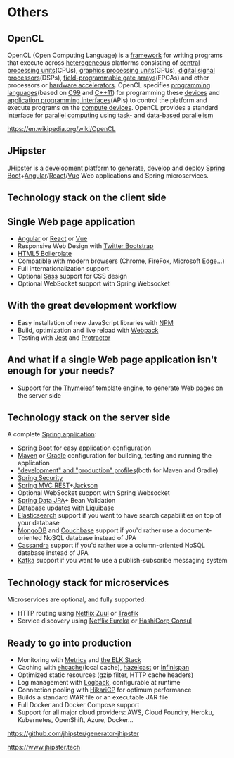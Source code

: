 # Others

## OpenCL

OpenCL (Open Computing Language) is a [framework](https://en.wikipedia.org/wiki/Software_framework) for writing programs that execute across [heterogeneous](https://en.wikipedia.org/wiki/Heterogeneous_computing) platforms consisting of [central processing units](https://en.wikipedia.org/wiki/Central_processing_unit)(CPUs), [graphics processing units](https://en.wikipedia.org/wiki/Graphics_processing_unit)(GPUs), [digital signal processors](https://en.wikipedia.org/wiki/Digital_signal_processor)(DSPs), [field-programmable gate arrays](https://en.wikipedia.org/wiki/Field-programmable_gate_array)(FPGAs) and other processors or [hardware accelerators](https://en.wikipedia.org/wiki/Hardware_accelerator). OpenCL specifies [programming languages](https://en.wikipedia.org/wiki/Programming_language)(based on [C99](https://en.wikipedia.org/wiki/C99) and [C++11](https://en.wikipedia.org/wiki/C%2B%2B11)) for programming these [devices](https://en.wikipedia.org/wiki/Personal_computer_hardware) and [application programming interfaces](https://en.wikipedia.org/wiki/Application_programming_interface)(APIs) to control the platform and execute programs on the [compute devices](https://en.wikipedia.org/wiki/OpenCL_compute_devices). OpenCL provides a standard interface for [parallel computing](https://en.wikipedia.org/wiki/Parallel_computing) using [task-](https://en.wikipedia.org/wiki/Task_parallelism) and [data-based parallelism](https://en.wikipedia.org/wiki/Data_parallelism)

<https://en.wikipedia.org/wiki/OpenCL>

## JHipster

JHipster is a development platform to generate, develop and deploy [Spring Boot](https://projects.spring.io/spring-boot/)+[Angular](https://angular.io/)/[React](https://reactjs.org/)/[Vue](https://vuejs.org/) Web applications and Spring microservices.

## Technology stack on the client side

## Single Web page application

- [Angular](https://angular.io/) or [React](https://reactjs.org/) or [Vue](https://vuejs.org/)
- Responsive Web Design with [Twitter Bootstrap](https://getbootstrap.com/)
- [HTML5 Boilerplate](http://html5boilerplate.com/)
- Compatible with modern browsers (Chrome, FireFox, Microsoft Edge...)
- Full internationalization support
- Optional [Sass](https://www.npmjs.com/package/node-sass) support for CSS design
- Optional WebSocket support with Spring Websocket

## With the great development workflow

- Easy installation of new JavaScript libraries with [NPM](https://www.npmjs.com/get-npm)
- Build, optimization and live reload with [Webpack](https://webpack.js.org/)
- Testing with [Jest](https://facebook.github.io/jest/) and [Protractor](http://www.protractortest.org/)

## And what if a single Web page application isn't enough for your needs?

- Support for the [Thymeleaf](http://www.thymeleaf.org/) template engine, to generate Web pages on the server side

## Technology stack on the server side

A complete [Spring application](https://spring.io/):

- [Spring Boot](https://projects.spring.io/spring-boot/) for easy application configuration
- [Maven](https://maven.apache.org/) or [Gradle](http://www.gradle.org/) configuration for building, testing and running the application
- ["development" and "production" profiles](https://www.jhipster.tech/profiles/)(both for Maven and Gradle)
- [Spring Security](https://docs.spring.io/spring-security/site/index.html)
- [Spring MVC REST](https://spring.io/guides/gs/rest-service/)+[Jackson](https://github.com/FasterXML/jackson)
- Optional WebSocket support with Spring Websocket
- [Spring Data JPA](https://projects.spring.io/spring-data-jpa/)+ Bean Validation
- Database updates with [Liquibase](http://www.liquibase.org/)
- [Elasticsearch](https://github.com/elastic/elasticsearch) support if you want to have search capabilities on top of your database
- [MongoDB](https://www.mongodb.org/) and [Couchbase](https://www.couchbase.com/) support if you'd rather use a document-oriented NoSQL database instead of JPA
- [Cassandra](https://cassandra.apache.org/) support if you'd rather use a column-oriented NoSQL database instead of JPA
- [Kafka](https://kafka.apache.org/) support if you want to use a publish-subscribe messaging system

## Technology stack for microservices

Microservices are optional, and fully supported:

- HTTP routing using [Netflix Zuul](https://github.com/Netflix/zuul) or [Traefik](https://traefik.io/)
- Service discovery using [Netflix Eureka](https://github.com/Netflix/eureka) or [HashiCorp Consul](https://www.consul.io/)

## Ready to go into production

- Monitoring with [Metrics](http://metrics.dropwizard.io/) and [the ELK Stack](https://www.elastic.co/products)
- Caching with [ehcache](http://ehcache.org/)(local cache), [hazelcast](http://www.hazelcast.com/) or [Infinispan](http://infinispan.org/)
- Optimized static resources (gzip filter, HTTP cache headers)
- Log management with [Logback](http://logback.qos.ch/), configurable at runtime
- Connection pooling with [HikariCP](https://github.com/brettwooldridge/HikariCP) for optimum performance
- Builds a standard WAR file or an executable JAR file
- Full Docker and Docker Compose support
- Support for all major cloud providers: AWS, Cloud Foundry, Heroku, Kubernetes, OpenShift, Azure, Docker...

<https://github.com/jhipster/generator-jhipster>

<https://www.jhipster.tech>
